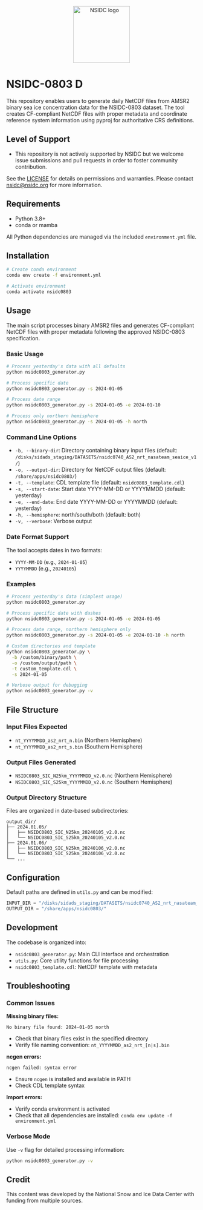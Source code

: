 <p align="center">
  <img alt="NSIDC logo" src="https://nsidc.org/themes/custom/nsidc/logo.svg" width="150" />
</p>

# NSIDC-0803 D

This repository enables users to generate daily NetCDF files from AMSR2 binary sea ice concentration data for the NSIDC-0803 dataset. The tool creates CF-compliant NetCDF files with proper metadata and coordinate reference system information using pyproj for authoritative CRS definitions.

## Level of Support

* This repository is not actively supported by NSIDC but we welcome issue submissions and
  pull requests in order to foster community contribution.

See the [LICENSE](LICENSE) for details on permissions and warranties. Please contact
nsidc@nsidc.org for more information.

## Requirements

* Python 3.8+
* conda or mamba

All Python dependencies are managed via the included `environment.yml` file.

## Installation

```bash
# Create conda environment
conda env create -f environment.yml

# Activate environment
conda activate nsidc0803
```

## Usage

The main script processes binary AMSR2 files and generates CF-compliant NetCDF files with proper metadata following the approved NSIDC-0803 specification.

### Basic Usage

```bash
# Process yesterday's data with all defaults
python nsidc0803_generator.py

# Process specific date
python nsidc0803_generator.py -s 2024-01-05

# Process date range
python nsidc0803_generator.py -s 2024-01-05 -e 2024-01-10

# Process only northern hemisphere
python nsidc0803_generator.py -s 2024-01-05 -h north
```

### Command Line Options

- `-b, --binary-dir`: Directory containing binary input files (default: `/disks/sidads_staging/DATASETS/nsidc0740_AS2_nrt_nasateam_seaice_v1/`)
- `-o, --output-dir`: Directory for NetCDF output files (default: `/share/apps/nsidc0803/`)
- `-t, --template`: CDL template file (default: `nsidc0803_template.cdl`)
- `-s, --start-date`: Start date YYYY-MM-DD or YYYYMMDD (default: yesterday)
- `-e, --end-date`: End date YYYY-MM-DD or YYYYMMDD (default: yesterday)
- `-h, --hemisphere`: north/south/both (default: both)
- `-v, --verbose`: Verbose output

### Date Format Support

The tool accepts dates in two formats:
- `YYYY-MM-DD` (e.g., `2024-01-05`)
- `YYYYMMDD` (e.g., `20240105`)

### Examples

```bash
# Process yesterday's data (simplest usage)
python nsidc0803_generator.py

# Process specific date with dashes
python nsidc0803_generator.py -s 2024-01-05 -e 2024-01-05

# Process date range, northern hemisphere only
python nsidc0803_generator.py -s 2024-01-05 -e 2024-01-10 -h north

# Custom directories and template
python nsidc0803_generator.py \
  -b /custom/binary/path \
  -o /custom/output/path \
  -t custom_template.cdl \
  -s 2024-01-05

# Verbose output for debugging
python nsidc0803_generator.py -v
```

## File Structure

### Input Files Expected
- `nt_YYYYMMDD_as2_nrt_n.bin` (Northern Hemisphere)
- `nt_YYYYMMDD_as2_nrt_s.bin` (Southern Hemisphere)

### Output Files Generated
- `NSIDC0803_SIC_N25km_YYYYMMDD_v2.0.nc` (Northern Hemisphere)
- `NSIDC0803_SIC_S25km_YYYYMMDD_v2.0.nc` (Southern Hemisphere)

### Output Directory Structure
Files are organized in date-based subdirectories:
```
output_dir/
├── 2024.01.05/
│   ├── NSIDC0803_SIC_N25km_20240105_v2.0.nc
│   └── NSIDC0803_SIC_S25km_20240105_v2.0.nc
├── 2024.01.06/
│   ├── NSIDC0803_SIC_N25km_20240106_v2.0.nc
│   └── NSIDC0803_SIC_S25km_20240106_v2.0.nc
└── ...
```

## Configuration

Default paths are defined in `utils.py` and can be modified:

```python
INPUT_DIR = "/disks/sidads_staging/DATASETS/nsidc0740_AS2_nrt_nasateam_seaice_v1/"
OUTPUT_DIR = "/share/apps/nsidc0803/"
```

## Development

The codebase is organized into:

- `nsidc0803_generator.py`: Main CLI interface and orchestration
- `utils.py`: Core utility functions for file processing
- `nsidc0803_template.cdl`: NetCDF template with metadata

## Troubleshooting

### Common Issues

**Missing binary files:**
```
No binary file found: 2024-01-05 north
```
- Check that binary files exist in the specified directory
- Verify file naming convention: `nt_YYYYMMDD_as2_nrt_[n|s].bin`

**ncgen errors:**
```
ncgen failed: syntax error
```
- Ensure `ncgen` is installed and available in PATH
- Check CDL template syntax

**Import errors:**
- Verify conda environment is activated
- Check that all dependencies are installed: `conda env update -f environment.yml`

### Verbose Mode

Use `-v` flag for detailed processing information:
```bash
python nsidc0803_generator.py -v
```

## Credit

This content was developed by the National Snow and Ice Data Center with funding from multiple sources.
